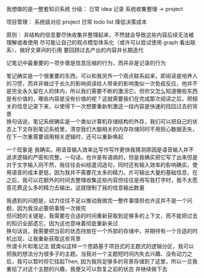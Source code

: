 我想做的是一整套知识系统
分级：
日常 idea 记录
系统收集整理 -> project

项目管理：
系统级对应 project
日常 todo list 降低决策成本

原则：
非结构的信息要尽快收集并整理起来，不然就会导致这些内容后续无法被理解或者使用
尽可能让自己的观点模型体系化（或许可以尝试使用 graph 看出联系），做好文章间的引用
要回顾过去产出的内容并长期迭代

记笔记中最重要的一项步骤是信息压缩的行为，而并非是记录的行为

笔记确实是一个很重要的东西，可以和我另外一个观点联系起来，即阅读是培养人的习惯，而并非做过于长久的影响阅读给人带来的影响类似一次免疫反应，他并不是完全永久留在人的体内，所以我们需要不断的激活它。但你又怎么知道哪些东西是有价值的，哪些内容是没有价值的呢？这就需要我们在完成那次阅读之后，把相关的信息记录下来，以使得下一次想要重新刺激这一段内容是快速的找回过去的背景  
换句话说，笔记系统确实是一个类似计算机存储结构的外存，我们可以把自己的状态上下文存到笔记系统里，清空我们大脑相关的内存存储同时不用担心数据丢失，在下一次重需要调用相关逻辑时，还可以重新唤起

一个现象是 我确实。用语音输入效率比写作写作更快我猜测原因是语音输入并不追求逻辑的严密和完整。一句话，也许是有语病的，但是我确实把它写了出来但是对于文字输入则不然，我往往会纠结遣词造句，同时还有输入效率的影响确实，使用语音的成本更低，因为我并不需要花太多的精力。片可输出大量的基础信息，在之后，我可以花额外的时间去整理收集这些内容但往往是用写我打字时，我不太愿意花费这么多的精力去输出，这就限制了我的信息输出数量

我遇到的问题是，动力往往不足以推动我做完一整件事情但也许这并不是一个问题，因为我没必要把事情一次做完  
但问题的关键是，我需要在合适的时间重新获取到足够多的上下文，而不能把过去的知识全部遗忘，因为这也意味着彻底重新来过  
换句话说，我需要把当前的状态持放在一个外部的存储中，并期待有一个合适的时机出现，让我重新获取这些背景  
所谓卡片和笔记法 就类似这样一个思路基于项目式的主题式的逻辑分区，我可以把我的想法分为很多子的主题。当我对一个主题短时间内失去兴趣、没有动力之后，我可以暂时将它挂起Then, 因为我将足够多的背景存储到了这里，所以一旦我重拾了对这个主题的兴趣，我便又可以恢复之前的状态 并继续做下去